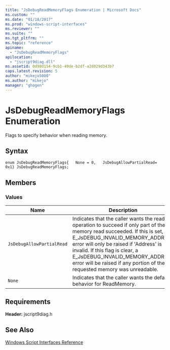 ```yaml
---
title: "JsDebugReadMemoryFlags Enumeration | Microsoft Docs"
ms.custom: ""
ms.date: "01/18/2017"
ms.prod: "windows-script-interfaces"
ms.reviewer: ""
ms.suite: ""
ms.tgt_pltfrm: ""
ms.topic: "reference"
apiname: 
  - "JsDebugReadMemoryFlags"
apilocation: 
  - "jscript9diag.dll"
ms.assetid: 0d98d154-9cb1-49de-b2df-a2d029d343b7
caps.latest.revision: 5
author: "mikejo5000"
ms.author: "mikejo"
manager: "ghogen"
---
```

# JsDebugReadMemoryFlags Enumeration
Flags to specify behavior when reading memory.  
  
## Syntax  
  
```  
enum JsDebugReadMemoryFlags{   None = 0,   JsDebugAllowPartialRead= 0x1} JsDebugReadMemoryFlags;  
```  
  
## Members  
  
### Values  
  
|Name|Description|  
|----------|-----------------|  
|`JsDebugAllowPartialRead`|Indicates that the caller wants the read operation to succeed if only part of the memory read succeeded. If this is set, an E_JsDEBUG_INVALID_MEMORY_ADDRESS error will only be raised if 'Address' is invalid. If this flag is clear, a E_JsDEBUG_INVALID_MEMORY_ADDRESS error will be raised if any portion of the requested memory was unreadable.|  
|`None`|Indicates that the caller wants the default behavior for ReadMemory.|  
  
## Requirements  
 **Header:** jscript9diag.h  
  
## See Also  
 [Windows Script Interfaces Reference](../../winscript/reference/windows-script-interfaces-reference.md)